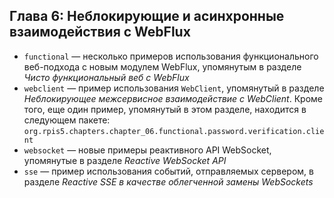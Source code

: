 ## Глава 6: Неблокирующие и асинхронные взаимодействия с WebFlux

* `functional` — несколько примеров использования функционального веб-подхода с новым модулем WebFlux, упомянутым в разделе _Чисто функциональный веб с WebFlux_
* `webclient` — пример использования `WebClient`, упомянутый в разделе _Неблокирующее межсервисное взаимодействие с WebClient_. Кроме того, еще один пример, упомянутый в этом разделе, находится в следующем пакете: `org.rpis5.chapters.chapter_06.functional.password.verification.client`
* `websocket` — новые примеры реактивного API WebSocket, упомянутые в разделе _Reactive WebSocket API_
* `sse` — пример использования событий, отправляемых сервером, в разделе _Reactive SSE в качестве облегченной замены WebSockets_